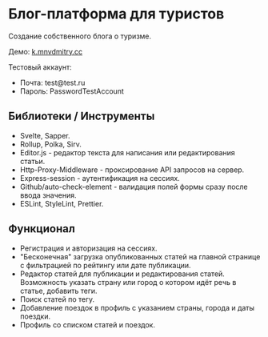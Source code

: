 # Блог-платформа для туристов

Создание собственного блога о туризме.

Демо: [k.mnvdmitry.cc](https://k.mnvdmitry.cc/)

Тестовый аккаунт:
* Почта: test<span>@</span>test.ru
* Пароль: PasswordTestAccount

## Библиотеки / Инструменты

* Svelte, Sapper.
* Rollup, Polka, Sirv.
* Editor.js - редактор текста для написания или редактирования статьи.
* Http-Proxy-Middleware - проксирование API запросов на сервер.
* Express-session - аутентификация на сессиях.
* Github/auto-check-element - валидация полей формы сразу после ввода значения.
* ESLint, StyleLint, Prettier.

## Функционал

* Регистрация и авторизация на сессиях.
* "Бесконечная" загрузка опубликованных статей на главной странице с фильтрацией по рейтингу или дате публикации.  
* Редактор статей для публикации и редактирования статей.  
  Возможность указать страну или город о котором идёт речь в статье, добавить теги.
* Поиск статей по тегу.
* Добавление поездок в профиль с указанием страны, города и даты поездки.
* Профиль со списком статей и поездок.
